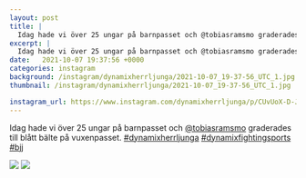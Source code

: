 ```yaml
---
layout: post
title: |
  Idag hade vi över 25 ungar på barnpasset och @tobiasramsmo graderades till blått bälte på vuxenpasset
excerpt: |
  Idag hade vi över 25 ungar på barnpasset och @tobiasramsmo graderades till blått bälte på vuxenpasset.   
date:   2021-10-07 19:37:56 +0000
categories: instagram
background: /instagram/dynamixherrljunga/2021-10-07_19-37-56_UTC_1.jpg
thumbnail: /instagram/dynamixherrljunga/2021-10-07_19-37-56_UTC_1.jpg

instagram_url: https://www.instagram.com/dynamixherrljunga/p/CUvUoX-D-JH
---
```

Idag hade vi över 25 ungar på barnpasset och [@tobiasramsmo](https://www.instagram.com/tobiasramsmo/) graderades till blått bälte på vuxenpasset. [#dynamixherrljunga](https://www.instagram.com/explore/tags/dynamixherrljunga/) [#dynamixfightingsports](https://www.instagram.com/explore/tags/dynamixfightingsports/) [#bjj](https://www.instagram.com/explore/tags/bjj/)



<img src='/www-dynamix-herrljunga/instagram/dynamixherrljunga/2021-10-07_19-37-56_UTC_1.jpg' class='img-fluid' />


<img src='/www-dynamix-herrljunga/instagram/dynamixherrljunga/2021-10-07_19-37-56_UTC_2.jpg' class='img-fluid' />
